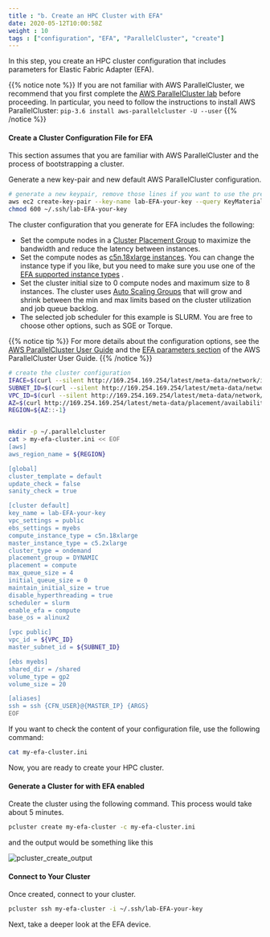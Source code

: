 ```yaml
---
title : "b. Create an HPC Cluster with EFA"
date: 2020-05-12T10:00:58Z
weight : 10
tags : ["configuration", "EFA", "ParallelCluster", "create"]
---
```


In this step, you create an HPC cluster configuration that includes parameters for Elastic Fabric Adapter (EFA).

{{% notice note %}}
If you are not familiar with AWS ParallelCluster, we recommend that you first complete the [AWS ParallelCluster lab](../03-hpc-aws-parallelcluster-workshop.html) before proceeding.
In particular, you need to follow the instructions to install AWS ParallelCluster: ```pip-3.6 install aws-parallelcluster -U --user```
{{% /notice %}}

#### Create a Cluster Configuration File for EFA

This section assumes that you are familiar with AWS ParallelCluster and the process of bootstrapping a cluster.

Generate a new key-pair and new default AWS ParallelCluster configuration.

```bash
# generate a new keypair, remove those lines if you want to use the previous one
aws ec2 create-key-pair --key-name lab-EFA-your-key --query KeyMaterial --output text > ~/.ssh/lab-EFA-your-key
chmod 600 ~/.ssh/lab-EFA-your-key
```

The cluster configuration that you generate for EFA includes the following:

- Set the compute nodes in a [Cluster Placement Group](https://docs.aws.amazon.com/AWSEC2/latest/UserGuide/placement-groups.html#placement-groups-cluster) to maximize the bandwidth and reduce the latency between instances.
- Set the compute nodes as [c5n.18xlarge instances](https://aws.amazon.com/ec2/instance-types/). You can change the instance type if you like, but you need to make sure you use one of the [EFA supported instance types](https://docs.aws.amazon.com/AWSEC2/latest/UserGuide/efa.html#efa-instance-types) .
- Set the cluster initial size to 0 compute nodes and maximum size to 8 instances. The cluster uses [Auto Scaling Groups](https://docs.aws.amazon.com/autoscaling/ec2/userguide/AutoScalingGroup.html) that will grow and shrink between the min and max limits based on the cluster utilization and job queue backlog.
- The selected job scheduler for this example is SLURM. You are free to choose other options, such as SGE or Torque.

{{% notice tip %}}
For more details about the configuration options, see the [AWS ParallelCluster User Guide](https://docs.aws.amazon.com/parallelcluster/latest/ug/what-is-aws-parallelcluster.html) and the [EFA parameters section](https://docs.aws.amazon.com/parallelcluster/latest/ug/efa.html) of the AWS ParallelCluster User Guide.
{{% /notice %}}

```bash
# create the cluster configuration
IFACE=$(curl --silent http://169.254.169.254/latest/meta-data/network/interfaces/macs/)
SUBNET_ID=$(curl --silent http://169.254.169.254/latest/meta-data/network/interfaces/macs/${IFACE}/subnet-id)
VPC_ID=$(curl --silent http://169.254.169.254/latest/meta-data/network/interfaces/macs/${IFACE}/vpc-id)
AZ=$(curl http://169.254.169.254/latest/meta-data/placement/availability-zone)
REGION=${AZ::-1}


mkdir -p ~/.parallelcluster
cat > my-efa-cluster.ini << EOF
[aws]
aws_region_name = ${REGION}

[global]
cluster_template = default
update_check = false
sanity_check = true

[cluster default]
key_name = lab-EFA-your-key
vpc_settings = public
ebs_settings = myebs
compute_instance_type = c5n.18xlarge
master_instance_type = c5.2xlarge
cluster_type = ondemand
placement_group = DYNAMIC
placement = compute
max_queue_size = 4
initial_queue_size = 0
maintain_initial_size = true
disable_hyperthreading = true
scheduler = slurm
enable_efa = compute
base_os = alinux2

[vpc public]
vpc_id = ${VPC_ID}
master_subnet_id = ${SUBNET_ID}

[ebs myebs]
shared_dir = /shared
volume_type = gp2
volume_size = 20

[aliases]
ssh = ssh {CFN_USER}@{MASTER_IP} {ARGS}
EOF
```

If you want to check the content of your configuration file, use the following command:

```bash
cat my-efa-cluster.ini
```


Now, you are ready to create your HPC cluster.

#### Generate a Cluster for with EFA enabled

Create the cluster using the following command. This process would take about 5 minutes.

```bash
pcluster create my-efa-cluster -c my-efa-cluster.ini
```

and the output would be something like this

![pcluster_create_output](/images/efa/pc_create.png)

#### Connect to Your Cluster

Once created, connect to your cluster.

```bash
pcluster ssh my-efa-cluster -i ~/.ssh/lab-EFA-your-key
```

Next, take a deeper look at the EFA device.
